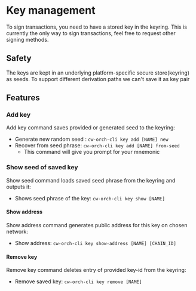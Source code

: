# Key management

To sign transactions, you need to have a stored key in the keyring. This is currently the only way to sign transactions, feel free to request other signing methods.

## Safety

The keys are kept in an underlying platform-specific secure store(keyring) as seeds. To support different derivation paths we can't save it as key pair

## Features

### Add key

Add key command saves provided or generated seed to the keyring:

- Generate new random seed : `cw-orch-cli key add [NAME] new`
- Recover from seed phrase: `cw-orch-cli key add [NAME] from-seed`
  - This command will give you prompt for your mnemonic

### Show seed of saved key

Show seed command loads saved seed phrase from the keyring and outputs it:

- Shows seed phrase of the key: `cw-orch-cli key show [NAME]`

#### Show address

Show address command generates public address for this key on chosen network:

- Show address: `cw-orch-cli key show-address [NAME] [CHAIN_ID]`

#### Remove key

Remove key command deletes entry of provided key-id from the keyring:

- Remove saved key: `cw-orch-cli key remove [NAME]`
